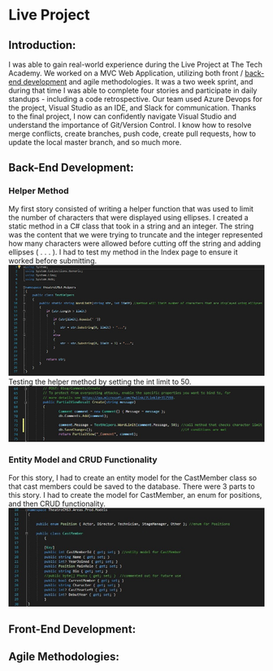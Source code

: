 # Live Project
## Introduction:
I was able to gain real-world experience during the Live Project at The Tech Academy. We worked on a MVC Web Application, utilizing both front / [back-end development](#back-end-development) and agile methodologies. It was a two week sprint, and during that time I was able to complete four stories and participate in daily standups - including a code retrospective. Our team used Azure Devops for the project, Visual Studio as an IDE, and Slack for communication. Thanks to the final project, I now can confidently navigate Visual Studio and understand the importance of Git/Version Control. I know how to resolve merge conflicts, create branches, push code, create pull requests, how to update the local master branch, and so much more.
## Back-End Development:
### Helper Method
My first story consisted of writing a helper function that was used to limit the number of characters that were displayed using ellipses. I created a static method in a C# class that took in a string and an integer. The string was the content that we were trying to truncate and the integer represented how many characters were allowed before cutting off the string and adding ellipses ( . . . ). I had to test my method in the Index page to ensure it worked before submitting. 
![alt text](https://github.com/bstarika/LiveProject/blob/main/HelperMethod.jpg?raw=true)
Testing the helper method by setting the int limit to 50.
![alt text](https://github.com/bstarika/LiveProject/blob/main/TestingHelperMethod.jpg?raw=true)
### Entity Model and CRUD Functionality
For this story, I had to create an entity model for the CastMember class so that cast members could be saved to the database. There were 3 parts to this story. I had to create the model for CastMember, an enum for positions, and then CRUD functionality.  
![alt text](https://github.com/bstarika/LiveProject/blob/main/EntityModelandEnum.jpg?raw=true)
## Front-End Development:
## Agile Methodologies:
